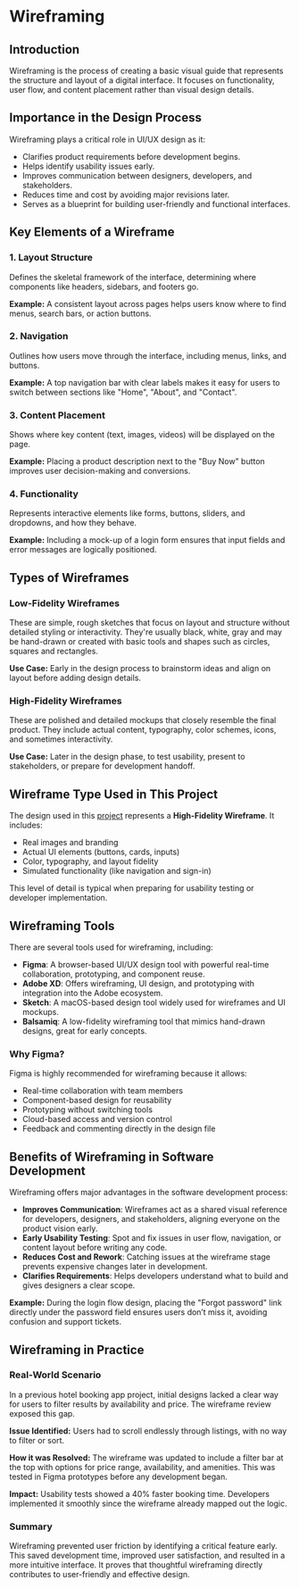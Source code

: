 # Wireframing

## Introduction

Wireframing is the process of creating a basic visual guide that represents the structure and layout of a digital interface. It focuses on functionality, user flow, and content placement rather than visual design details.

## Importance in the Design Process

Wireframing plays a critical role in UI/UX design as it:

- Clarifies product requirements before development begins.
- Helps identify usability issues early.
- Improves communication between designers, developers, and stakeholders.
- Reduces time and cost by avoiding major revisions later.
- Serves as a blueprint for building user-friendly and functional interfaces.

## Key Elements of a Wireframe

### 1. Layout Structure
Defines the skeletal framework of the interface, determining where components like headers, sidebars, and footers go.

**Example:** A consistent layout across pages helps users know where to find menus, search bars, or action buttons.

### 2. Navigation
Outlines how users move through the interface, including menus, links, and buttons.

**Example:** A top navigation bar with clear labels makes it easy for users to switch between sections like "Home", "About", and "Contact".

### 3. Content Placement
Shows where key content (text, images, videos) will be displayed on the page.

**Example:** Placing a product description next to the "Buy Now" button improves user decision-making and conversions.

### 4. Functionality
Represents interactive elements like forms, buttons, sliders, and dropdowns, and how they behave.

**Example:** Including a mock-up of a login form ensures that input fields and error messages are logically positioned.

## Types of Wireframes

### Low-Fidelity Wireframes
These are simple, rough sketches that focus on layout and structure without detailed styling or interactivity. They're usually black, white, gray and may be hand-drawn or created with basic tools and shapes such as circles, squares and rectangles.

**Use Case:** Early in the design process to brainstorm ideas and align on layout before adding design details.

### High-Fidelity Wireframes
These are polished and detailed mockups that closely resemble the final product. They include actual content, typography, color schemes, icons, and sometimes interactivity.

**Use Case:** Later in the design phase, to test usability, present to stakeholders, or prepare for development handoff.

## Wireframe Type Used in This Project

The design used in this [project](https://www.figma.com/design/E2BRqdPcKkrnX6hLGPto8Z/Project-Airbnb?node-id=1-2&p=f) represents a **High-Fidelity Wireframe**. It includes:

- Real images and branding
- Actual UI elements (buttons, cards, inputs)
- Color, typography, and layout fidelity
- Simulated functionality (like navigation and sign-in)

This level of detail is typical when preparing for usability testing or developer implementation.

## Wireframing Tools

There are several tools used for wireframing, including:

- **Figma**: A browser-based UI/UX design tool with powerful real-time collaboration, prototyping, and component reuse.
- **Adobe XD**: Offers wireframing, UI design, and prototyping with integration into the Adobe ecosystem.
- **Sketch**: A macOS-based design tool widely used for wireframes and UI mockups.
- **Balsamiq**: A low-fidelity wireframing tool that mimics hand-drawn designs, great for early concepts.

### Why Figma?

Figma is highly recommended for wireframing because it allows:

- Real-time collaboration with team members
- Component-based design for reusability
- Prototyping without switching tools
- Cloud-based access and version control
- Feedback and commenting directly in the design file

## Benefits of Wireframing in Software Development

Wireframing offers major advantages in the software development process:

- **Improves Communication**: Wireframes act as a shared visual reference for developers, designers, and stakeholders, aligning everyone on the product vision early.
- **Early Usability Testing**: Spot and fix issues in user flow, navigation, or content layout before writing any code.
- **Reduces Cost and Rework**: Catching issues at the wireframe stage prevents expensive changes later in development.
- **Clarifies Requirements**: Helps developers understand what to build and gives designers a clear scope.

**Example:** During the login flow design, placing the "Forgot password" link directly under the password field ensures users don’t miss it, avoiding confusion and support tickets.


## Wireframing in Practice

### Real-World Scenario

In a previous hotel booking app project, initial designs lacked a clear way for users to filter results by availability and price. The wireframe review exposed this gap.

**Issue Identified:** Users had to scroll endlessly through listings, with no way to filter or sort.

**How it was Resolved:** The wireframe was updated to include a filter bar at the top with options for price range, availability, and amenities. This was tested in Figma prototypes before any development began.

**Impact:** Usability tests showed a 40% faster booking time. Developers implemented it smoothly since the wireframe already mapped out the logic.

### Summary

Wireframing prevented user friction by identifying a critical feature early. This saved development time, improved user satisfaction, and resulted in a more intuitive interface. It proves that thoughtful wireframing directly contributes to user-friendly and effective design.

